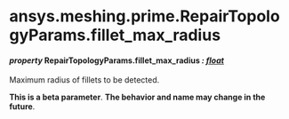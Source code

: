<a id="ansys-meshing-prime-repairtopologyparams-fillet-max-radius"></a>

# ansys.meshing.prime.RepairTopologyParams.fillet_max_radius

<a id="ansys.meshing.prime.RepairTopologyParams.fillet_max_radius"></a>

#### *property* RepairTopologyParams.fillet_max_radius *: [float](https://docs.python.org/3.11/library/functions.html#float)*

Maximum radius of fillets to be detected.

**This is a beta parameter**. **The behavior and name may change in the future**.

<!-- !! processed by numpydoc !! -->
